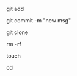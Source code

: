 git add

git commit -m "new msg"

git clone <ssh link>

rm -rf 

touch  <file name>

cd <directory name >